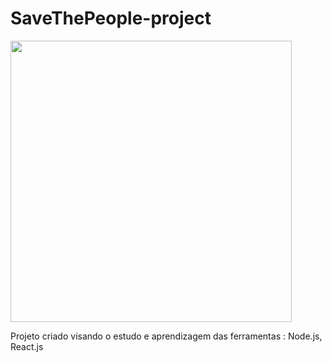 # SaveThePeople-project

 <img src="https://imgur.com/a/ndiJ9Kl" width="450">
 
 
Projeto criado visando o estudo e aprendizagem das ferramentas : Node.js, React.js



